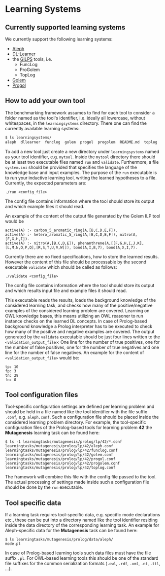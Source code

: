 Learning Systems
================


Currently supported learning systems
------------------------------------

We currently support the following learning systems:

- [Aleph](http://www.cs.ox.ac.uk/activities/machinelearning/Aleph/)
- [DL-Learner](http://dl-learner.org)
- the [GILPS](http://www.doc.ic.ac.uk/~jcs06/GILPS/) tools, i.e.
  - FuncLog
  - ProGolem
  - TopLog
- [Golem](http://www.doc.ic.ac.uk/~shm/golem.html)
- [Progol](http://www.doc.ic.ac.uk/~shm/progol.html)


How to add your own tool
------------------------

The benchmarking framework assumes to find for each tool to consider a folder named as the tool's identifier, i.e. ideally all lowercase, without whitespaces, in the `learningsystems` directory. There one can find the currently available learning systems:

```bash
$ ls learningsystems/
aleph  dllearner  funclog  golem  progol  progolem  README.md  toplog
```

To add a new tool just create a new directory under `learningsystems` named as your tool identifier, e.g. `mytool`. Inside the `mytool` directory there should be at least two executable files named `run` and `validate`. Furthermore, a file `system.ini` should be provided that specifies the language of the knowledge base and input examples. The purpose of the `run` executable is to run your inductive learning tool, writing the learned hypotheses to a file. Currently, the expected parameters are:

```
./run <config_file>
```

The config file contains information where the tool should store its output and which example files it should read.

An example of the content of the output file generated by the Golem ILP tool would be

```
active(A) :- carbon_5_aromatic_ring(A,[B,C,D,E,F]).
active(A) :- hetero_aromatic_5_ring(A,[B,C,D,E,F]), nitro(A,[F,G,H,I]).
active(A) :- nitro(A,[B,C,D,E]), phenanthrene(A,[[F,G,H,I,J,K],[L,M,N,O,P,Q],[R,S,T,U,V,W]]), bond(A,I,B,7), bond(A,X,I,7).
```

Currently there are no fixed specifications, how to store the learned results. However the content of this file should be processable by the second executable `validate` which should be called as follows:

```
./validate <config_file>
```

The config file contains information where the tool should store its output and which results input file and example files it should read.

This executable reads the results, loads the background knowledge of the considered learning task, and checks how many of the positive/negative examples of the considered learning problem are covered. Learning on OWL knowledge bases, this means utilizing an OWL reasoner to run instance checks on the learned DL concepts. In case of Prolog-based background knowledge a Prolog interpreter has to be executed to check how many of the positive and negative examples are covered. The output generated by the `validate` executable should be just four lines written to the `<validation_output_file>`: One line for the number of true positives, one for the number of false positives, one for the number of true negatives and one line for the number of false negatives. An example for the content of `<validation_output_file>` would be:

```
tp: 10
fp: 3
tn: 29
fn: 0
```

Tool configuration files
------------------------

Tool-specific configuration settings are defined per learning problem and should be held in a file named like the tool identifier with the file suffix `.conf`, e.g. `aleph.conf`. Such a configuration file should be placed inside the considered learning problem directory. For example, the tool-specific configuration files of the Prolog-based tools for learning problem __42__ the __Mutagenesis__ learning task can be found here:

```
$ ls -1 learningtasks/mutagenesis/prolog/lp/42/*.conf
learningtasks/mutagenesis/prolog/lp/42/aleph.conf
learningtasks/mutagenesis/prolog/lp/42/funclog.conf
learningtasks/mutagenesis/prolog/lp/42/golem.conf
learningtasks/mutagenesis/prolog/lp/42/progol.conf
learningtasks/mutagenesis/prolog/lp/42/progolem.conf
learningtasks/mutagenesis/prolog/lp/42/toplog.conf
```

The framework will combine this file with the config file passed to the tool. The actual processing of settings made inside such a configuration file should be done by the `run` executable.

Tool specific data
------------------

If a learning task requires tool-specific data, e.g. specific mode declarations etc., these can be put into a directory named like the tool identifier residing inside the data directory of the corresponding learning task. An example for Aleph-specific data for the __Mutagenesis__ task can be found here:

```
$ ls learningtasks/mutagenesis/prolog/data/aleph/
mode.pl
```

In case of Prolog-based learning tools such data files must have the file suffix `.pl`. For OWL-based learning tools this should be one of the standard file suffixes for the common serialization formats (`.owl`, `.rdf`, `.xml`, `.nt`, `.ttl`, ...).
